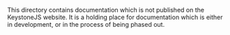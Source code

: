 This directory contains documentation which is not published on the KeystoneJS website.
It is a holding place for documentation which is either in development, or in the process of being phased out.

